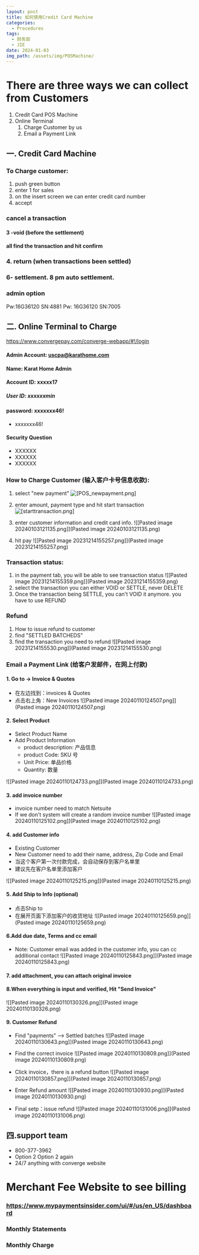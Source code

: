 ```yaml
---
layout: post
title: 如何使用Credit Card Machine
categories:
  - Procedures
tags:
  - 财务部
  - JIE
date: 2024-01-03
img_path: /assets/img/POSMachine/
---
```

# There are three ways we can collect from Customers

1. Credit Card POS Machine
2. Online Terminal 
	1. Charge Customer by us
	2. Email a Payment Link

## 一. Credit Card Machine
### To Charge customer:
1. push green button
2. enter 1 for sales
3. on the insert screen we can enter credit card number
4. accept


### cancel a transaction
#### 3 -void (before the settlement)

#### all find the transaction and hit confirm

### 4. return (when transactions been settled)

### 6- settlement.   8 pm auto settlement.

### admin option
Pw:16G36120    SN:4881
Pw: 16G36120    SN:7005








## 二. Online Terminal to Charge

https://www.convergepay.com/converge-webapp/#!/login
#### Admin Account: uscpa@karathome.com
#### Name: Karat Home Admin

#### Account ID: xxxxx17
##### User ID: xxxxxxmin
#### password: xxxxxxx46!

- xxxxxxx46!



#### Security Question

- XXXXXX
- XXXXXX
- XXXXXX

### How to Charge Customer (输入客户卡号信息收款):


1. select "new payment"
![[POS_newpayment.png]](POS_newpayment.png)

2. enter amount, payment type and hit start transaction
![[starttransaction.png]](starttransaction.png) 

2. enter customer information and credit card info.
![[Pasted image 20240103121135.png]](Pasted image 20240103121135.png)

3. hit pay
![[Pasted image 20231214155257.png]](Pasted image 20231214155257.png)
### Transaction status:

1. in the payment tab, you will be able to see transaction status
![[Pasted image 20231214155359.png]](Pasted image 20231214155359.png)
2. select the transaction you can either VOID or SETTLE, never DELETE
3. Once the transaction being SETTLE, you can't VOID it anymore. you have to use REFUND

### Refund 

1. How to issue refund to customer
2. find "SETTLED BATCHEDS"
3. find the transaction you need to refund 
![[Pasted image 20231214155530.png]](Pasted image 20231214155530.png)


### Email a Payment Link (给客户发邮件，在网上付款)

#### 1. Go to -> Invoice & Quotes

- 在左边找到：invoices & Quotes
- 点击右上角：New Invoices
![[Pasted image 20240110124507.png]](Pasted image 20240110124507.png)
#### 2. Select Product
- Select Product Name 
- Add Product Information
	- product description: 产品信息
	- product Code: SKU 号
	- Unit Price: 单品价格
	- Quantity: 数量

![[Pasted image 20240110124733.png]](Pasted image 20240110124733.png)
####  3. add invoice number
- invoice number need to match Netsuite
- If we don't system will create a random invoice number
![[Pasted image 20240110125102.png]](Pasted image 20240110125102.png)
####  4. add Customer info 
- Existing Customer
- New Customer need to add their name, address, Zip Code and Email
- 当这个客户第一次付款完成，会自动保存到客户名单里
- 建议先在客户名单里添加客户

![[Pasted image 20240110125215.png]](Pasted image 20240110125215.png)
####  5. Add Ship to Info (optional)

- 点击Ship to
- 在展开页面下添加客户的收货地址
![[Pasted image 20240110125659.png]](Pasted image 20240110125659.png)

#### 6.Add due date, Terms and cc email
- Note: Customer email was added in the customer info, you can cc additional contact
![[Pasted image 20240110125843.png]](Pasted image 20240110125843.png)

#### 7. add attachment, you can attach original invoice
#### 8.When everything is input and verified, Hit "Send Invoice"
![[Pasted image 20240110130326.png]](Pasted image 20240110130326.png)
#### 9. Customer Refund
- Find "payments" --> Settled batches
 ![[Pasted image 20240110130643.png]](Pasted image 20240110130643.png)
 
 - Find the correct invoice
 ![[Pasted image 20240110130809.png]](Pasted image 20240110130809.png)

- Click invoice，there is a refund button
![[Pasted image 20240110130857.png]](Pasted image 20240110130857.png)

- Enter Refund amount
![[Pasted image 20240110130930.png]](Pasted image 20240110130930.png)

- Final setp：issue refund 
![[Pasted image 20240110131006.png]](Pasted image 20240110131006.png)




## 四.support team

- 800-377-3962  
- Option 2 Option 2 again  
- 24/7 anything with converge website

# Merchant Fee Website to see billing

### https://www.mypaymentsinsider.com/ui/#/us/en_US/dashboard

### Monthly Statements
### Monthly Charge


